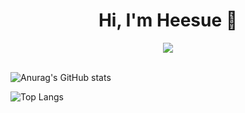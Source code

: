 <div align="center">
  <h1>Hi, I'm Heesue 👋</h3>
    <a href="https://hits.seeyoufarm.com"><img src="https://hits.seeyoufarm.com/api/count/incr/badge.svg?url=https%3A%2F%2Fgithub.com%2Fkang-heesue&count_bg=%23C07CFF&title_bg=%23909090&icon=github.svg&icon_color=%23F5F5F5&title=hits&edge_flat=false"/></a>
</div>

<br/>

![Anurag's GitHub stats](https://github-readme-stats.vercel.app/api?username=kang-heesue&count_private=true)

![Top Langs](https://github-readme-stats.vercel.app/api/top-langs/?username=kang-heesue&layout=compact)

